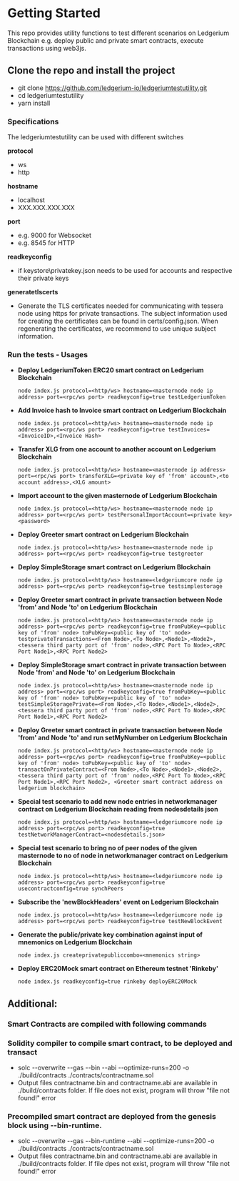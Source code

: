 # **Getting Started**
This repo provides utility functions to test different scenarios on Ledgerium Blockchain e.g. deploy public and private smart contracts, execute transactions using web3js.

## **Clone the repo and install the project**
- git clone https://github.com/ledgerium-io/ledgeriumtestutility.git 
- cd ledgeriumtestutility
- yarn install

### **Specifications**
The ledgeriumtestutility can be used with different switches

**protocol**
- ws
- http

**hostname**
- localhost
- XXX.XXX.XXX.XXX

**port**
- e.g. 9000 for Websocket
- e.g. 8545 for HTTP

**readkeyconfig**
- if keystore\privatekey.json needs to be used for accounts and respective their private keys

**generatetlscerts**
- Generate the TLS certificates needed for communicating with tessera node using https for private transactions. The subject information used for creating the certificates can be found in certs/config.json. When regenerating the certificates, we recommend to use unique subject information.

### **Run the tests - Usages**
- **Deploy LedgeriumToken ERC20 smart contract on Ledgerium Blockchain**
  ```
  node index.js protocol=<http/ws> hostname=<masternode node ip address> port=<rpc/ws port> readkeyconfig=true testLedgeriumToken
  ```

- **Add Invoice hash to Invoice smart contract on Ledgerium Blockchain**
  ```
  node index.js protocol=<http/ws> hostname=<masternode node ip address> port=<rpc/ws port> readkeyconfig=true testInvoices=<InvoiceID>,<Invoice Hash>
  ```

- **Transfer XLG from one account to another account on Ledgerium Blockchain**
  ```
  node index.js protocol=<http/ws> hostname=<masternode ip address> port=<rpc/ws port> transferXLG=<private key of 'from' account>,<to account address>,<XLG amount>
  ```

- **Import account to the given masternode of Ledgerium Blockchain**
  ```
  node index.js protocol=<http/ws> hostname=<masternode node ip address> port=<rpc/ws port> testPersonalImportAccount=<private key> <password>
  ```

- **Deploy Greeter smart contract on Ledgerium Blockchain**
  ```
  node index.js protocol=<http/ws> hostname=<masternode node ip address> port=<rpc/ws port> readkeyconfig=true testgreeter
  ```

- **Deploy SimpleStorage smart contract on Ledgerium Blockchain**
  ```
  node index.js protocol=<http/ws> hostname=<ledgeriumcore node ip address> port=<rpc/ws port> readkeyconfig=true testsimplestorage
  ```

- **Deploy Greeter smart contract in private transaction between Node 'from' and Node 'to' on Ledgerium Blockchain**
  ```
  node index.js protocol=<http/ws> hostname=<masternode node ip address> port=<rpc/ws port> readkeyconfig=true fromPubKey=<public key of 'from' node> toPubKey=<public key of 'to' node> testprivateTransactions=<From Node>,<To Node>,<Node1>,<Node2>,<tessera third party port of 'from' node>,<RPC Port To Node>,<RPC Port Node1>,<RPC Port Node2>
  ```

- **Deploy SimpleStorage smart contract in private transaction between Node 'from' and Node 'to' on Ledgerium Blockchain**
  ```
  node index.js protocol=<http/ws> hostname=<masternode node ip address> port=<rpc/ws port> readkeyconfig=true fromPubKey=<public key of 'from' node> toPubKey=<public key of 'to' node> testSimpleStoragePrivate=<From Node>,<To Node>,<Node1>,<Node2>,<tessera third party port of 'from' node>,<RPC Port To Node>,<RPC Port Node1>,<RPC Port Node2>
  ```

- **Deploy Greeter smart contract in private transaction between Node 'from' and Node 'to' and run setMyNumber on Ledgerium Blockchain**
  ```
  node index.js protocol=<http/ws> hostname=<masternode node ip address> port=<rpc/ws port> readkeyconfig=true fromPubKey=<public key of 'from' node> toPubKey=<public key of 'to' node> transactOnPrivateContract=<From Node>,<To Node>,<Node1>,<Node2>,<tessera third party port of 'from' node>,<RPC Port To Node>,<RPC Port Node1>,<RPC Port Node2>, <Greeter smart contract address on ledgerium blockchain> 
  ```

- **Special test scenario to add new node entries in networkmanager contract on Ledgerium Blockchain reading from nodesdetails json**
  ```
  node index.js protocol=<http/ws> hostname=<ledgeriumcore node ip address> port=<rpc/ws port> readkeyconfig=true testNetworkManagerContract=<nodesdetails.json>
  ```

- **Special test scenario to bring no of peer nodes of the given masternode to no of node in networkmanager contract on Ledgerium Blockchain**
  ```
  node index.js protocol=<http/ws> hostname=<ledgeriumcore node ip address> port=<rpc/ws port> readkeyconfig=true usecontractconfig=true synchPeers 
  ```

- **Subscribe the 'newBlockHeaders' event on Ledgerium Blockchain**
  ```
  node index.js protocol=<http/ws> hostname=<ledgeriumcore node ip address> port=<rpc/ws port> readkeyconfig=true testNewBlockEvent
  ```

- **Generate the public/private key combination against input of mnemonics on Ledgerium Blockchain**
  ```
  node index.js createprivatepubliccombo=<mnemonics string>
  ``` 

- **Deploy ERC20Mock smart contract on Ethereum testnet 'Rinkeby'**  
  ```
  node index.js readkeyconfig=true rinkeby deployERC20Mock
  ```
## **Additional:**
### **Smart Contracts are compiled with following commands**  
### **Solidity compiler to compile smart contract, to be deployed and transact**
- solc --overwrite --gas --bin --abi --optimize-runs=200 -o ./build/contracts ./contracts/contractname.sol
- Output files contractname.bin and contractname.abi are available in ./build/contracts folder. If file does not exist, program will throw "file not found!" error

### **Precompiled smart contract are deployed from the genesis block using --bin-runtime.**
- solc --overwrite --gas --bin-runtime --abi --optimize-runs=200 -o ./build/contracts ./contracts/contractname.sol
- Output files contractname.bin and contractname.abi are available in ./build/contracts folder. If file dpes not exist, program will throw "file not found!" error

